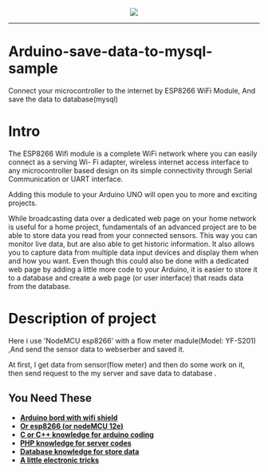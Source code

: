 <p align="center"><img src="https://www.robotics.org.za/image/cache/catalog/generic/NODEMCU/NODEMCU-000-500x500.jpg"></p>
<hr>


# Arduino-save-data-to-mysql-sample
Connect your microcontroller to the internet by  ESP8266 WiFi Module, And save the data to database(mysql) 

# Intro 

The ESP8266 Wifi module is a complete Wi­Fi network where you can easily connect as a serving Wi- Fi adapter, wireless internet access interface to any microcontroller­ based design on its simple connectivity through Serial Communication or UART interface.

Adding this module to your Arduino UNO will open you to more and exciting projects.

While broadcasting data over a dedicated web page on your home network is useful for a home project,
fundamentals of an advanced project are to be able to store data you read from your connected sensors. 
This way you can monitor live data, but are also able to get historic information. 
It also allows you to capture data from multiple data input devices and display them when and how you want.
Even though this could also be done with a dedicated web page by adding a little more code to your Arduino,
it is easier to store it to a database and create a web page (or user interface) that reads data from the database.


# Description of project
Here i use 'NodeMCU esp8266' with a flow meter madule(Model: YF-S201) ,And send the sensor data to webserber and saved it.

At first, I get data from sensor(flow meter) and then do some work on it, then send request to the my server and save data
to database .

## You Need These


- **[Arduino bord with wifi shield](https://www.arduino.cc/)**
- **[Or esp8266 (or nodeMCU 12e)](https://en.wikipedia.org/wiki/NodeMCU)**
- **[C or C++ knowledge for arduino coding](https://www.tutorialspoint.com/cplusplus/index.htm)**
- **[PHP knowledge for server codes](http://www.php.net/)**
- **[Database knowledge for store data](https://www.mysql.com/)**
- **[A little electronic tricks](https://circuits.io/lab/)**


